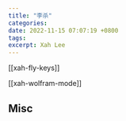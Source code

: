 ```yaml
---
title: "李杀"
categories: 
date: 2022-11-15 07:07:19 +0800
tags: 
excerpt: Xah Lee
---
```



[[xah-fly-keys]]


[[xah-wolfram-mode]]



## Misc




